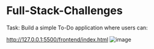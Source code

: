 # Full-Stack-Challenges
Task: Build a simple To-Do application where users can:

http://127.0.0.1:5500/frontend/index.html
![image](https://github.com/user-attachments/assets/53b9aaf1-6255-4ad4-9cd2-193da2c1975b)

